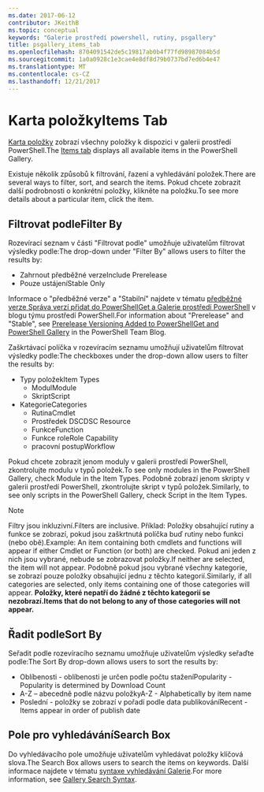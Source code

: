 ```yaml
---
ms.date: 2017-06-12
contributor: JKeithB
ms.topic: conceptual
keywords: "Galerie prostředí powershell, rutiny, psgallery"
title: psgallery_items_tab
ms.openlocfilehash: 8704091542de5c19817ab0b4f77fd98987084b5d
ms.sourcegitcommit: 1a0a0928c1e3cae4e8df8d79b0737bd7ed6b4e47
ms.translationtype: MT
ms.contentlocale: cs-CZ
ms.lasthandoff: 12/21/2017
---
```

# <a name="items-tab"></a><span data-ttu-id="7acb1-103">Karta položky</span><span class="sxs-lookup"><span data-stu-id="7acb1-103">Items Tab</span></span>

<span data-ttu-id="7acb1-104">[Karta položky](https://www.powershellgallery.com/items) zobrazí všechny položky k dispozici v galerii prostředí PowerShell.</span><span class="sxs-lookup"><span data-stu-id="7acb1-104">The [Items tab](https://www.powershellgallery.com/items) displays all available items in the PowerShell Gallery.</span></span>

<span data-ttu-id="7acb1-105">Existuje několik způsobů k filtrování, řazení a vyhledávání položek.</span><span class="sxs-lookup"><span data-stu-id="7acb1-105">There are several ways to filter, sort, and search the items.</span></span>
<span data-ttu-id="7acb1-106">Pokud chcete zobrazit další podrobnosti o konkrétní položky, klikněte na položku.</span><span class="sxs-lookup"><span data-stu-id="7acb1-106">To see more details about a particular item, click the item.</span></span>

## <a name="filter-by"></a><span data-ttu-id="7acb1-107">Filtrovat podle</span><span class="sxs-lookup"><span data-stu-id="7acb1-107">Filter By</span></span>

<span data-ttu-id="7acb1-108">Rozevírací seznam v části "Filtrovat podle" umožňuje uživatelům filtrovat výsledky podle:</span><span class="sxs-lookup"><span data-stu-id="7acb1-108">The drop-down under "Filter By" allows users to filter the results by:</span></span>
* <span data-ttu-id="7acb1-109">Zahrnout předběžné verze</span><span class="sxs-lookup"><span data-stu-id="7acb1-109">Include Prerelease</span></span>
* <span data-ttu-id="7acb1-110">Pouze ustájení</span><span class="sxs-lookup"><span data-stu-id="7acb1-110">Stable Only</span></span>

<span data-ttu-id="7acb1-111">Informace o "předběžné verze" a "Stabilní" najdete v tématu [předběžné verze Správa verzí přidat do PowerShellGet a Galerie prostředí PowerShell](https://blogs.msdn.microsoft.com/powershell/2017/12/05/prerelease-versioning-added-to-powershellget-and-powershell-gallery/) v blogu týmu prostředí PowerShell.</span><span class="sxs-lookup"><span data-stu-id="7acb1-111">For information about "Prerelease" and "Stable", see [Prerelease Versioning Added to PowerShellGet and PowerShell Gallery](https://blogs.msdn.microsoft.com/powershell/2017/12/05/prerelease-versioning-added-to-powershellget-and-powershell-gallery/) in the PowerShell Team Blog.</span></span>

<span data-ttu-id="7acb1-112">Zaškrtávací políčka v rozevíracím seznamu umožňují uživatelům filtrovat výsledky podle:</span><span class="sxs-lookup"><span data-stu-id="7acb1-112">The checkboxes under the drop-down allow users to filter the results by:</span></span>
* <span data-ttu-id="7acb1-113">Typy položek</span><span class="sxs-lookup"><span data-stu-id="7acb1-113">Item Types</span></span>
  - <span data-ttu-id="7acb1-114">Modul</span><span class="sxs-lookup"><span data-stu-id="7acb1-114">Module</span></span>
  - <span data-ttu-id="7acb1-115">Skript</span><span class="sxs-lookup"><span data-stu-id="7acb1-115">Script</span></span>
* <span data-ttu-id="7acb1-116">Kategorie</span><span class="sxs-lookup"><span data-stu-id="7acb1-116">Categories</span></span>
  - <span data-ttu-id="7acb1-117">Rutina</span><span class="sxs-lookup"><span data-stu-id="7acb1-117">Cmdlet</span></span>
  - <span data-ttu-id="7acb1-118">Prostředek DSC</span><span class="sxs-lookup"><span data-stu-id="7acb1-118">DSC Resource</span></span>
  - <span data-ttu-id="7acb1-119">Funkce</span><span class="sxs-lookup"><span data-stu-id="7acb1-119">Function</span></span>
  - <span data-ttu-id="7acb1-120">Funkce role</span><span class="sxs-lookup"><span data-stu-id="7acb1-120">Role Capability</span></span>
  - <span data-ttu-id="7acb1-121">pracovní postup</span><span class="sxs-lookup"><span data-stu-id="7acb1-121">Workflow</span></span>

<span data-ttu-id="7acb1-122">Pokud chcete zobrazit jenom moduly v galerii prostředí PowerShell, zkontrolujte modulu v typů položek.</span><span class="sxs-lookup"><span data-stu-id="7acb1-122">To see only modules in the PowerShell Gallery, check Module in the Item Types.</span></span>
<span data-ttu-id="7acb1-123">Podobně zobrazí jenom skripty v galerii prostředí PowerShell, zkontrolujte skript v typů položek.</span><span class="sxs-lookup"><span data-stu-id="7acb1-123">Similarly, to see only scripts in the PowerShell Gallery, check Script in the Item Types.</span></span>

> [!NOTE]
> <span data-ttu-id="7acb1-124">Filtry jsou inkluzivní.</span><span class="sxs-lookup"><span data-stu-id="7acb1-124">Filters are inclusive.</span></span>
> <span data-ttu-id="7acb1-125">Příklad: Položky obsahující rutiny a funkce se zobrazí, pokud jsou zaškrtnutá políčka buď rutiny nebo funkci (nebo obě).</span><span class="sxs-lookup"><span data-stu-id="7acb1-125">Example: An item containing both cmdlets and functions will appear if either Cmdlet or Function (or both) are checked.</span></span>
> <span data-ttu-id="7acb1-126">Pokud ani jeden z nich jsou vybrané, nebude se zobrazovat položky.</span><span class="sxs-lookup"><span data-stu-id="7acb1-126">If neither are selected, the item will not appear.</span></span>
> <span data-ttu-id="7acb1-127">Podobně pokud jsou vybrané všechny kategorie, se zobrazí pouze položky obsahující jednu z těchto kategorií.</span><span class="sxs-lookup"><span data-stu-id="7acb1-127">Similarly, if all categories are selected, only items containing one of those categories will appear.</span></span>
> <span data-ttu-id="7acb1-128">**Položky, které nepatří do žádné z těchto kategorií se nezobrazí.**</span><span class="sxs-lookup"><span data-stu-id="7acb1-128">**Items that do not belong to any of those categories will not appear.**</span></span>

## <a name="sort-by"></a><span data-ttu-id="7acb1-129">Řadit podle</span><span class="sxs-lookup"><span data-stu-id="7acb1-129">Sort By</span></span>

<span data-ttu-id="7acb1-130">Seřadit podle rozevíracího seznamu umožňuje uživatelům výsledky seřaďte podle:</span><span class="sxs-lookup"><span data-stu-id="7acb1-130">The Sort By drop-down allows users to sort the results by:</span></span>
* <span data-ttu-id="7acb1-131">Oblíbenosti - oblíbenosti je určen podle počtu stažení</span><span class="sxs-lookup"><span data-stu-id="7acb1-131">Popularity - Popularity is determined by Download Count</span></span>
* <span data-ttu-id="7acb1-132">A-Z – abecedně podle názvu položky</span><span class="sxs-lookup"><span data-stu-id="7acb1-132">A-Z - Alphabetically by item name</span></span>
* <span data-ttu-id="7acb1-133">Poslední - položky se zobrazí v pořadí podle data publikování</span><span class="sxs-lookup"><span data-stu-id="7acb1-133">Recent - Items appear in order of publish date</span></span>

## <a name="search-box"></a><span data-ttu-id="7acb1-134">Pole pro vyhledávání</span><span class="sxs-lookup"><span data-stu-id="7acb1-134">Search Box</span></span>

<span data-ttu-id="7acb1-135">Do vyhledávacího pole umožňuje uživatelům vyhledávat položky klíčová slova.</span><span class="sxs-lookup"><span data-stu-id="7acb1-135">The Search Box allows users to search the items on keywords.</span></span>
<span data-ttu-id="7acb1-136">Další informace najdete v tématu [syntaxe vyhledávání Galerie](psgallery_search_syntax.md).</span><span class="sxs-lookup"><span data-stu-id="7acb1-136">For more information, see [Gallery Search Syntax](psgallery_search_syntax.md).</span></span>
